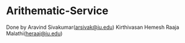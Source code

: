 # Arithematic-Service

Done by
Aravind Sivakumar(arsivak@iu.edu)
Kirthivasan
Hemesh Raaja Malathi(heraaj@iu.edu)
